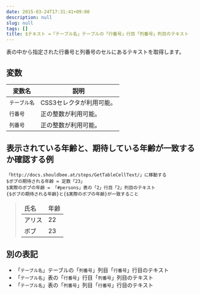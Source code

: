 ```yaml
---
date: 2015-03-24T17:31:41+09:00
description: null
slug: null
tags: []
title: $テキスト =「テーブル名」テーブルの「行番号」行目「列番号」列目のテキスト
---
```


表の中から指定された行番号と列番号のセルにあるテキストを取得します。

## 変数

変数名 | 説明
------|---------
`テーブル名` | CSS3セレクタが利用可能。
`行番号` | 正の整数が利用可能。
`列番号` | 正の整数が利用可能。

## 表示されている年齢と、期待している年齢が一致するか確認する例

```
「http://docs.shouldbee.at/steps/GetTableCellText/」に移動する
$ボブの期待される年齢 = 定数「23」
$実際のボブの年齢 = 「#persons」表の「2」行目「2」列目のテキスト
{$ボブの期待される年齢}と{$実際のボブの年齢}が一致すること
```

<blockquote>
<table id="persons">
  <thead>
    <tr>
        <td>氏名</td>
        <td>年齢</td>
    </tr>
  </thead>
  <tbody>
    <tr>
        <td>アリス</td>
        <td>22</td>
    </tr>
    <tr>
        <td>ボブ</td>
        <td>23</td>
    </tr>
  </tbody>
</table>
</blockquote>

## 別の表記

* 「`テーブル名`」テーブルの「`列番号`」列目「`行番号`」行目のテキスト
* 「`テーブル名`」表の「`行番号`」行目「`列番号`」列目のテキスト
* 「`テーブル名`」表の「`列番号`」列目「`行番号`」行目のテキスト
